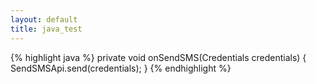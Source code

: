 ```yaml
---
layout: default
title: java_test
---
```


{% highlight java %}
    private void onSendSMS(Credentials credentials) {
        SendSMSApi.send(credentials);
    }
{% endhighlight %}